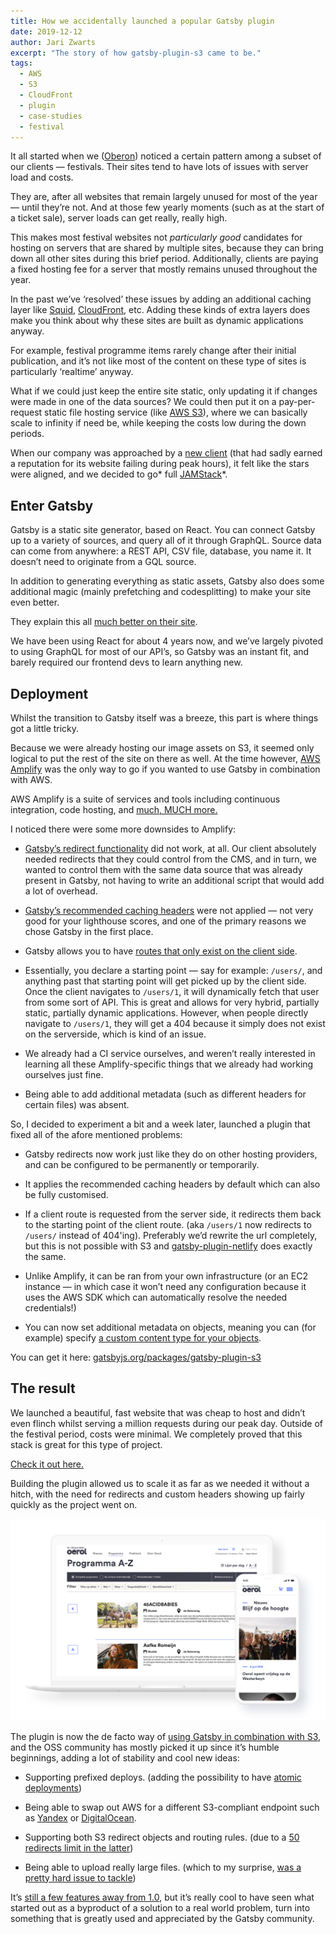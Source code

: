 ```yaml
---
title: How we accidentally launched a popular Gatsby plugin
date: 2019-12-12
author: Jari Zwarts
excerpt: "The story of how gatsby-plugin-s3 came to be."
tags:
  - AWS
  - S3
  - CloudFront
  - plugin
  - case-studies
  - festival
---
```


It all started when we ([Oberon](https://www.oberon.nl/)) noticed a certain pattern among a subset of our clients — festivals. Their sites tend to have lots of issues with server load and costs.

They are, after all websites that remain largely unused for most of the year — until they’re not. And at those few yearly moments (such as at the start of a ticket sale), server loads can get really, really high.

This makes most festival websites not _particularly good_ candidates for hosting on servers that are shared by multiple sites, because they can bring down all other sites during this brief period. Additionally, clients are paying a fixed hosting fee for a server that mostly remains unused throughout the year.

In the past we’ve ‘resolved’ these issues by adding an additional caching layer like [Squid](http://www.squid-cache.org/), [CloudFront](https://aws.amazon.com/cloudfront/), etc. Adding these kinds of extra layers does make you think about why these sites are built as dynamic applications anyway.

For example, festival programme items rarely change after their initial publication, and it’s not like most of the content on these type of sites is particularly ‘realtime’ anyway.

What if we could just keep the entire site static, only updating it if changes were made in one of the data sources? We could then put it on a pay-per-request static file hosting service (like [AWS S3](https://aws.amazon.com/s3/)), where we can basically scale to infinity if need be, while keeping the costs low during the down periods.

When our company was approached by a [new client](https://www.oerol.nl/en/) (that had sadly earned a reputation for its website failing during peak hours), it felt like the stars were aligned, and we decided to go* full [JAMStack](https://jamstack.wtf/)*.

## Enter Gatsby

Gatsby is a static site generator, based on React. You can connect Gatsby up to a variety of sources, and query all of it through GraphQL. Source data can come from anywhere: a REST API, CSV file, database, you name it. It doesn’t need to originate from a GQL source.

In addition to generating everything as static assets, Gatsby also does some additional magic (mainly prefetching and codesplitting) to make your site even better.

They explain this all [much better on their site](/).

We have been using React for about 4 years now, and we’ve largely pivoted to using GraphQL for most of our API’s, so Gatsby was an instant fit, and barely required our frontend devs to learn anything new.

## Deployment

Whilst the transition to Gatsby itself was a breeze, this part is where things got a little tricky.

Because we were already hosting our image assets on S3, it seemed only logical to put the rest of the site on there as well. At the time however, [AWS Amplify](https://aws.amazon.com/amplify/faqs/) was the only way to go if you wanted to use Gatsby in combination with AWS.

AWS Amplify is a suite of services and tools including continuous integration, code hosting, and [much, MUCH more.](https://aws.amazon.com/amplify/faqs/)

I noticed there were some more downsides to Amplify:

- [Gatsby’s redirect functionality](/docs/actions/#createRedirect) did not work, at all. Our client absolutely needed redirects that they could control from the CMS, and in turn, we wanted to control them with the same data source that was already present in Gatsby, not having to write an additional script that would add a lot of overhead.

- [Gatsby’s recommended caching headers](/docs/caching/) were not applied — not very good for your lighthouse scores, and one of the primary reasons we chose Gatsby in the first place.

- Gatsby allows you to have [routes that only exist on the client side](/docs/building-apps-with-gatsby/#client-only-routes--user-authentication).

- Essentially, you declare a starting point — say for example: `/users/`, and anything past that starting point will get picked up by the client side. Once the client navigates to `/users/1`, it will dynamically fetch that user from some sort of API. This is great and allows for very hybrid, partially static, partially dynamic applications. However, when people directly navigate to `/users/1`, they will get a 404 because it simply does not exist on the serverside, which is kind of an issue.

- We already had a CI service ourselves, and weren’t really interested in learning all these Amplify-specific things that we already had working ourselves just fine.

- Being able to add additional metadata (such as different headers for certain files) was absent.

So, I decided to experiment a bit and a week later, launched a plugin that fixed all of the afore mentioned problems:

- Gatsby redirects now work just like they do on other hosting providers, and can be configured to be permanently or temporarily.

- It applies the recommended caching headers by default which can also be fully customised.

- If a client route is requested from the server side, it redirects them back to the starting point of the client route. (aka `/users/1` now redirects to `/users/` instead of 404'ing). Preferably we’d rewrite the url completely, but this is not possible with S3 and [gatsby-plugin-netlify](https://www.npmjs.com/package/gatsby-plugin-netlify) does exactly the same.

- Unlike Amplify, it can be ran from your own infrastructure (or an EC2 instance — in which case it won’t need any configuration because it uses the AWS SDK which can automatically resolve the needed credentials!)

- You can now set additional metadata on objects, meaning you can (for example) specify [a custom content type for your objects](https://github.com/jariz/gatsby-plugin-s3/blob/master/recipes/custom-content-type.md).

You can get it here: [gatsbyjs.org/packages/gatsby-plugin-s3](/packages/gatsby-plugin-s3/?=plugin-s3)

## The result

We launched a beautiful, fast website that was cheap to host and didn’t even flinch whilst serving a million requests during our peak day. Outside of the festival period, costs were minimal. We completely proved that this stack is great for this type of project.

[Check it out here.](https://www.oerol.nl/en/)

Building the plugin allowed us to scale it as far as we needed it without a hitch, with the need for redirects and custom headers showing up fairly quickly as the project went on.

![The final end result, viewable at oerol.nl](oerol.png)

The plugin is now the de facto way of [using Gatsby in combination with S3](/docs/deploying-to-s3-cloudfront/), and the OSS community has mostly picked it up since it’s humble beginnings, adding a lot of stability and cool new ideas:

- Supporting prefixed deploys. (adding the possibility to have [atomic deployments](https://buddy.works/blog/introducing-atomic-deployments#what-are-atomic-deployments))

- Being able to swap out AWS for a different S3-compliant endpoint such as [Yandex](https://cloud.yandex.com/docs/storage/s3/) or [DigitalOcean](https://developers.digitalocean.com/documentation/spaces/).

- Supporting both S3 redirect objects and routing rules. (due to a [50 redirects limit in the latter](https://github.com/jariz/gatsby-plugin-s3#aws-s3-routing-rules-limit))

- Being able to upload really large files. (which to my surprise, [was a pretty hard issue to tackle](https://github.com/jariz/gatsby-plugin-s3/pull/58))

It’s [still a few features away from 1.0](https://github.com/jariz/gatsby-plugin-s3/issues?q=is%3Aopen+is%3Aissue+milestone%3A1.0), but it’s really cool to have seen what started out as a byproduct of a solution to a real world problem, turn into something that is greatly used and appreciated by the Gatsby community.
